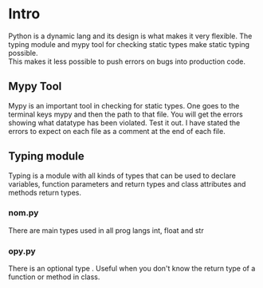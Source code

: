 # Intro
Python is a dynamic lang and its design is what makes it very flexible.
The typing module and mypy tool for checking static types make static typing possible.\
This makes it less possible to push errors on bugs into production code.

## Mypy Tool 
Mypy is an important tool in checking for static types.
One goes to the terminal keys mypy and then the path to that file.
You will get the errors showing what datatype has been violated.
Test it out.
I have stated the errors to expect on each file as a comment at the end of each file.

## Typing module
Typing is a module with all kinds of types that can be used to declare variables, function parameters and return types and class attributes and methods return types.

### nom.py
There are main types used in all prog langs int, float and str 

### opy.py
There is an optional type . Useful when you don't know the return type of a function or method in class. 